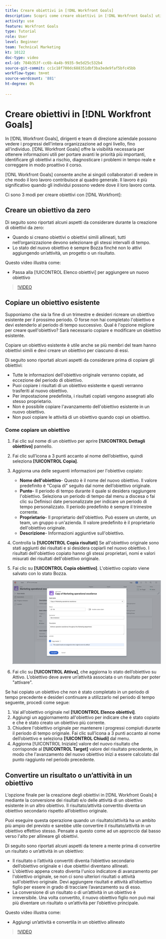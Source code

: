```yaml
---
title: Creare obiettivi in [!DNL Workfront Goals]
description: Scopri come creare obiettivi in [!DNL Workfront Goals] utilizzando tre opzioni diverse.
activity: use
feature: Workfront Goals
type: Tutorial
role: User
level: Beginner
team: Technical Marketing
kt: 10122
doc-type: video
exl-id: 784b353f-cc6b-4a4b-9935-9e5d25c532b4
source-git-commit: cc1c18f700dc688351dbf3ba3ede9faf5bfc45bb
workflow-type: tm+mt
source-wordcount: '881'
ht-degree: 0%

---
```


# Creare obiettivi in [!DNL Workfront Goals]

In [!DNL Workfront Goals], dirigenti e team di direzione aziendale possono vedere i progressi dell&#39;intera organizzazione ad ogni livello, fino all&#39;individuo. [!DNL Workfront Goals] offre la visibilità necessaria per ottenere informazioni utili per portare avanti le priorità più importanti, identificare gli obiettivi a rischio, diagnosticare i problemi in tempo reale e correggere in modo proattivo il corso.

[!DNL Workfront Goals] consente anche ai singoli collaboratori di vedere in che modo il loro lavoro contribuisce al quadro generale. Il lavoro è più significativo quando gli individui possono vedere dove il loro lavoro conta.

Ci sono 3 modi per creare obiettivi con [!DNL Workfront]:

## Creare un obiettivo da zero

Di seguito sono riportati alcuni aspetti da considerare durante la creazione di obiettivi da zero:

* Quando si creano obiettivi o obiettivi simili allineati, tutti nell’organizzazione devono selezionare gli stessi intervalli di tempo.
* Lo stato del nuovo obiettivo è sempre Bozza finché non lo attivi aggiungendo un’attività, un progetto o un risultato.

Questo video illustra come:

* Passa alla [!UICONTROL Elenco obiettivi] per aggiungere un nuovo obiettivo

>[!VIDEO](https://video.tv.adobe.com/v/335191/?quality=12)

## Copiare un obiettivo esistente

Supponiamo che sia la fine di un trimestre e desideri ricreare un obiettivo esistente per il prossimo periodo. O forse non hai completato l&#39;obiettivo e devi estenderlo al periodo di tempo successivo. Qual è l&#39;opzione migliore per creare quell&#39;obiettivo? Sarà necessario copiare e modificare un obiettivo esistente.

Copiare un obiettivo esistente è utile anche se più membri del team hanno obiettivi simili e devi creare un obiettivo per ciascuno di essi.

Di seguito sono riportati alcuni aspetti da considerare prima di copiare gli obiettivi:

* Tutte le informazioni dell&#39;obiettivo originale verranno copiate, ad eccezione del periodo di obiettivo.
* Puoi copiare i risultati di un obiettivo esistente e questi verranno trasferiti al nuovo obiettivo.
* Per impostazione predefinita, i risultati copiati vengono assegnati allo stesso proprietario.
* Non è possibile copiare l&#39;avanzamento dell&#39;obiettivo esistente in un nuovo obiettivo.
* Non puoi copiare le attività di un obiettivo quando copi un obiettivo.

### Come copiare un obiettivo

1. Fai clic sul nome di un obiettivo per aprire **[!UICONTROL Dettagli obiettivo]** pannello.
1. Fai clic sull’icona a 3 punti accanto al nome dell’obiettivo, quindi seleziona **[!UICONTROL Copia]**.
1. Aggiorna una delle seguenti informazioni per l&#39;obiettivo copiato:
   * **Nome dell&#39;obiettivo**- Questo è il nome del nuovo obiettivo. Il valore predefinito è &quot;Copia di&quot; seguito dal nome dell’obiettivo originale.
   * **Punto**- Il periodo di tempo durante il quale si desidera raggiungere l&#39;obiettivo. Seleziona un periodo di tempo dal menu a discesa o fai clic su Definisci date personalizzate per indicare un periodo di tempo personalizzato. Il periodo predefinito è sempre il trimestre corrente.
   * **Proprietario**- Il proprietario dell&#39;obiettivo. Può essere un utente, un team, un gruppo o un&#39;azienda. Il valore predefinito è il proprietario dell&#39;obiettivo originale.
   * **Descrizione**- Informazioni aggiuntive sull&#39;obiettivo.

1. Controlla la **[!UICONTROL Copia risultati]** Se all&#39;obiettivo originale sono stati aggiunti dei risultati e si desidera copiarli nel nuovo obiettivo. I risultati dell&#39;obiettivo copiato hanno gli stessi proprietari, nomi e valori misurati dei risultati dell&#39;obiettivo originale.

1. Fai clic su **[!UICONTROL Copia obiettivo]**. L&#39;obiettivo copiato viene salvato con lo stato Bozza.

   ![Un&#39;immagine del [!UICONTROL Dettagli obiettivo] pannello in [!DNL Workfront Goals] con [!UICONTROL Copia] opzione](assets/03-workfront-goals-copy-a-goal.png)

1. Fai clic su **[!UICONTROL Attiva]**, che aggiorna lo stato dell’obiettivo su Attivo. L’obiettivo deve avere un’attività associata o un risultato per poter &quot;attivare&quot;.

Se hai copiato un obiettivo che non è stato completato in un periodo di tempo precedente e desideri continuare a utilizzarlo nel periodo di tempo seguente, procedi come segue:

1. Vai all&#39;obiettivo originale nel **[!UICONTROL Elenco obiettivi]**.
1. Aggiungi un aggiornamento all&#39;obiettivo per indicare che è stato copiato e che è stato creato un obiettivo più corrente.
1. Chiudere l&#39;obiettivo originale per mantenere i progressi compiuti durante il periodo di tempo originale. Fai clic sull’icona a 3 punti accanto al nome dell’obiettivo e seleziona **[!UICONTROL Chiudi]** dal menu.
1. Aggiorna [!UICONTROL Iniziale] valore del nuovo risultato che corrisponde al **[!UICONTROL Target]** valore del risultato precedente, in modo che l&#39;avanzamento del nuovo obiettivo inizi a essere calcolato dal punto raggiunto nel periodo precedente.

## Convertire un risultato o un’attività in un obiettivo

L’opzione finale per la creazione degli obiettivi in [!DNL Workfront Goals] è mediante la conversione dei risultati e/o delle attività di un obiettivo esistente in un altro obiettivo. Il risultato/attività convertito diventa un obiettivo secondario rispetto all’obiettivo originale.

Puoi eseguire questa operazione quando un risultato/attività ha un ambito più ampio del previsto e sarebbe utile convertire il risultato/attività in un obiettivo effettivo stesso. Pensate a questo come ad un approccio dal basso verso l&#39;alto per allineare gli obiettivi.

Di seguito sono riportati alcuni aspetti da tenere a mente prima di convertire un risultato o un’attività in un obiettivo:

* Il risultato o l’attività convertiti diventa l’obiettivo secondario dell’obiettivo originale e i due obiettivi diventano allineati.
* L&#39;obiettivo appena creato diventa l&#39;unico indicatore di avanzamento per l&#39;obiettivo originale, se non ci sono ulteriori risultati o attività sull&#39;obiettivo originale. Devi aggiungere risultati e attività all’obiettivo figlio per essere in grado di tracciare l’avanzamento su di esso.
* La conversione di un risultato o di un’attività in un obiettivo è irreversibile. Una volta convertito, il nuovo obiettivo figlio non può mai più diventare un risultato o un’attività per l’obiettivo principale.

Questo video illustra come:

* Aggiungi un’attività e convertila in un obiettivo allineato

>[!VIDEO](https://video.tv.adobe.com/v/335192/?quality=12)

